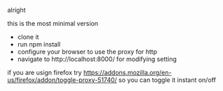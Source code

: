 alright

this is the most minimal version

- clone it
- run npm install
- configure your browser to use the proxy for http
- navigate to http://localhost:8000/ for modifying setting

if you are usign firefox try
https://addons.mozilla.org/en-us/firefox/addon/toggle-proxy-51740/
so you can toggle it instant on/off

